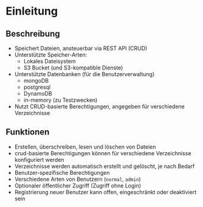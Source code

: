 # Einleitung

## Beschreibung
* Speichert Dateien, ansteuerbar via REST API (CRUD)
* Unterstützte Speicher-Arten:
  * Lokales Dateisystem
  * S3 Bucket (und S3-kompatible Dienste)
* Unterstützte Datenbanken (für die Benutzerverwaltung)
  * mongoDB
  * postgresql
  * DynamoDB
  * in-memory (zu Testzwecken)
* Nutzt CRUD-basierte Berechtigungen, angegeben für verschiedene Verzeichnisse

## Funktionen
* Erstellen, überschreiben, lesen und löschen von Dateien
* crud-basierte Berechtigungen können für verschiedene Verzeichnisse konfiguriert werden
* Verzeichnisse werden automatisch erstellt und gelöscht, je nach Bedarf
* Benutzer-spezifische Berechtigungen
* Verschiedene Arten von Benutzern (`normal`, `admin`)
* Optionaler öffentlicher Zugriff (Zugriff ohne Login)
* Registrierung neuer Benutzer kann offen, eingeschränkt oder deaktiviert sein
